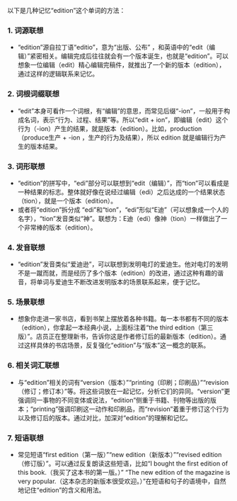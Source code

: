以下是几种记忆“edition”这个单词的方法：

### 1. 词源联想
 - “edition”源自拉丁语“editio”，意为“出版、公布” ，和英语中的“edit（编辑）”紧密相关。编辑完成后往往就会有一个版本诞生，也就是“edition”。可以想象一位编辑（edit）精心编辑完稿件，就推出了一个新的版本（edition），通过这样的逻辑联系来记忆。

### 2. 词根词缀联想
 - “edit”本身可看作一个词根，有“编辑”的意思，而常见后缀“-ion”，一般用于构成名词，表示“行为、过程、结果”等。所以“edit + ion”，即编辑（edit）这个行为（-ion）产生的结果，就是版本（edition）。比如，production（produce生产 + -ion ，生产的行为及结果），所以 edition 就是编辑行为产生的版本结果。

### 3. 词形联想
 - “edition”的拼写中，“edi”部分可以联想到“edit（编辑）”，而“tion”可以看成是一种结果的标志。整体就好像在说经过编辑（edi）之后达成的一个结果状态（tion），就是一个版本（edition）。
 - 或者将“edition”拆分成 “edi”和“tion”，“edi”形似“E迪”（可以想象成一个人的名字），“tion”发音类似“神”。联想为：E迪（edi）像神（tion）一样做出了一个非常棒的版本（edition）。

### 4. 发音联想
 - “edition”发音类似“爱迪逊”，可以联想到发明电灯的爱迪生。他对电灯的发明不是一蹴而就，而是经历了多个版本（edition）的改进，通过这种有趣的谐音，将单词与爱迪生不断改进发明版本的场景联系起来，便于记忆。

### 5. 场景联想
 - 想象你走进一家书店，看到书架上摆放着各种书籍。每一本书都有不同的版本（edition），你拿起一本经典小说，上面标注着“the third edition（第三版）”。店员正在整理新书，告诉你这是作者修订后的最新版本（edition）。通过这样具体的书店场景，反复强化“edition”与“版本”这一概念的联系。

### 6. 相关词汇联想
 - 与“edition”相关的词有“version（版本）”“printing（印刷；印刷品）”“revision（修订；修订本）”等。将这些词放在一起记忆，分析它们的异同。“version”更强调同一事物的不同变体或说法，“edition”侧重于书籍、刊物等出版的版本；“printing”强调印刷这一动作和印刷品，而“revision”着重于修订这个行为以及修订后的版本。通过对比，加深对“edition”的理解和记忆。

### 7. 短语联想
 - 常见短语“first edition（第一版）”“new edition（新版本）”“revised edition（修订版）”。可以通过反复朗读这些短语，比如“I bought the first edition of this book.（我买了这本书的第一版。）” “The new edition of the magazine is very popular.（这本杂志的新版本很受欢迎。）”在短语和句子的语境中，自然地记住“edition”的含义和用法。 